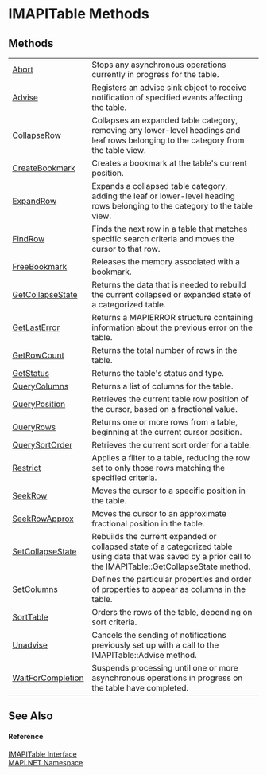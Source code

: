 # IMAPITable Methods




## Methods
<table>
<tr>
<td><a href="1606c72a-c68f-6764-ec37-e8fe232d325f.md">Abort</a></td>
<td>Stops any asynchronous operations currently in progress for the table.</td></tr>
<tr>
<td><a href="9185c5ab-0eae-fb7f-5487-ef73cacf6631.md">Advise</a></td>
<td>Registers an advise sink object to receive notification of specified events affecting the table.</td></tr>
<tr>
<td><a href="705945fe-3b85-89b5-43ad-edc4eb180540.md">CollapseRow</a></td>
<td>Collapses an expanded table category, removing any lower-level headings and leaf rows belonging to the category from the table view.</td></tr>
<tr>
<td><a href="da02cbed-a6fe-774e-bcaa-7206556ae44b.md">CreateBookmark</a></td>
<td>Creates a bookmark at the table's current position.</td></tr>
<tr>
<td><a href="0e6f3197-1bcb-1605-8148-5df4ea20caf5.md">ExpandRow</a></td>
<td>Expands a collapsed table category, adding the leaf or lower-level heading rows belonging to the category to the table view.</td></tr>
<tr>
<td><a href="c0d7368c-bc79-bf83-7fbd-34fc0b101e48.md">FindRow</a></td>
<td>Finds the next row in a table that matches specific search criteria and moves the cursor to that row.</td></tr>
<tr>
<td><a href="7859eed8-0919-9f1f-eb76-feb3e3007077.md">FreeBookmark</a></td>
<td>Releases the memory associated with a bookmark.</td></tr>
<tr>
<td><a href="66f23e7d-88b1-9bdf-5703-f4a486e813a4.md">GetCollapseState</a></td>
<td>Returns the data that is needed to rebuild the current collapsed or expanded state of a categorized table.</td></tr>
<tr>
<td><a href="5eee0d22-f2fb-514b-19bb-cef475294003.md">GetLastError</a></td>
<td>Returns a MAPIERROR structure containing information about the previous error on the table.</td></tr>
<tr>
<td><a href="d8d15fdc-1aa0-0ccc-e27e-2ec23e5e34f9.md">GetRowCount</a></td>
<td>Returns the total number of rows in the table.</td></tr>
<tr>
<td><a href="436182e7-86a6-df87-e5b8-9196102f69f4.md">GetStatus</a></td>
<td>Returns the table's status and type.</td></tr>
<tr>
<td><a href="20377668-5b58-3606-fae3-d8c972873f85.md">QueryColumns</a></td>
<td>Returns a list of columns for the table.</td></tr>
<tr>
<td><a href="292a11d6-33b8-ac4a-e207-140e843dd76f.md">QueryPosition</a></td>
<td>Retrieves the current table row position of the cursor, based on a fractional value.</td></tr>
<tr>
<td><a href="e45c0f3f-5a85-5fff-4b39-0002f1cce87a.md">QueryRows</a></td>
<td>Returns one or more rows from a table, beginning at the current cursor position.</td></tr>
<tr>
<td><a href="31ee6e7c-3959-4fbc-106b-70bda728bb47.md">QuerySortOrder</a></td>
<td>Retrieves the current sort order for a table.</td></tr>
<tr>
<td><a href="b365eeec-5a5a-37a7-b2c2-d086d7ae7774.md">Restrict</a></td>
<td>Applies a filter to a table, reducing the row set to only those rows matching the specified criteria.</td></tr>
<tr>
<td><a href="8a7ccbfc-ec03-eff1-b781-c1e182e81942.md">SeekRow</a></td>
<td>Moves the cursor to a specific position in the table.</td></tr>
<tr>
<td><a href="fd49cffe-d98b-3f99-1e8d-4aa6eb04c4c9.md">SeekRowApprox</a></td>
<td>Moves the cursor to an approximate fractional position in the table.</td></tr>
<tr>
<td><a href="ea0de1b0-aa9e-b049-2e39-6712563692eb.md">SetCollapseState</a></td>
<td>Rebuilds the current expanded or collapsed state of a categorized table using data that was saved by a prior call to the IMAPITable::GetCollapseState method.</td></tr>
<tr>
<td><a href="22280286-7e7a-548a-0458-1738d4ec2d23.md">SetColumns</a></td>
<td>Defines the particular properties and order of properties to appear as columns in the table.</td></tr>
<tr>
<td><a href="025b8b27-fe9d-d09e-fed4-a34436fa27fa.md">SortTable</a></td>
<td>Orders the rows of the table, depending on sort criteria.</td></tr>
<tr>
<td><a href="c6f326a4-124d-2d89-b314-e4f1009e649c.md">Unadvise</a></td>
<td>Cancels the sending of notifications previously set up with a call to the IMAPITable::Advise method.</td></tr>
<tr>
<td><a href="824355b3-7807-135f-a59b-d72abd902cdc.md">WaitForCompletion</a></td>
<td>Suspends processing until one or more asynchronous operations in progress on the table have completed.</td></tr>
</table>

## See Also


#### Reference
<a href="06a9b727-f5d6-e992-c936-a2712197dcee.md">IMAPITable Interface</a>  
<a href="5bef4637-66f8-16d4-e5f4-4d0da57a1538.md">MAPI.NET Namespace</a>  
